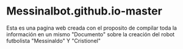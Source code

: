 # Messinalbot.github.io-master

Esta es una pagina web creada con el proposito de compilar toda la información en un mismo "Documento" sobre la creación del robot
futbolista "Messinaldo" Y "Cristionel"
